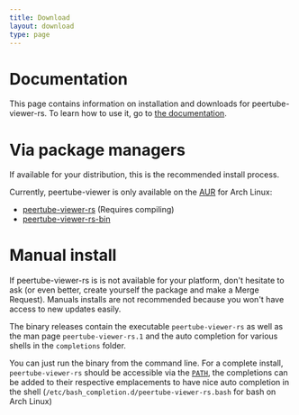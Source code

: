 ```yaml
---
title: Download
layout: download
type: page
---
```


Documentation
=============

This page contains information on installation and downloads for peertube-viewer-rs. To learn how to use it, go to [the documentation](https://docs.peertube-viewer.com).

Via package managers
====================

If available for your distribution, this is the recommended install process.

Currently, peertube-viewer is only available on the [AUR](https://wiki.archlinux.org/index.php/Arch_User_Repository) for Arch Linux:

- [peertube-viewer-rs](https://aur.archlinux.org/packages/peertube-viewer-rs-bin/) (Requires compiling)
- [peertube-viewer-rs-bin](https://aur.archlinux.org/packages/peertube-viewer-rs/)


Manual install
==============

If peertube-viewer-rs is is not available for your platform, don't hesitate to ask (or even better, create yourself the package and make a Merge Request).
Manuals installs are not recommended because you won't have access to new updates easily.

The binary releases contain the executable `peertube-viewer-rs` as well as the man page `peertube-viewer-rs.1` and the auto completion for various shells in the `completions` folder.

You can just run the binary from the command line.
For a complete install, `peertube-viewer-rs` should be accessible via the [`PATH`](https://en.wikipedia.org/wiki/PATH_(variable)), the completions can be added to their respective emplacements to have nice auto completion in the shell (`/etc/bash_completion.d/peertube-viewer-rs.bash` for bash on Arch Linux)
